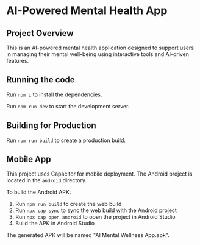 # AI-Powered Mental Health App

## Project Overview

This is an AI-powered mental health application designed to support users in managing their mental well-being using interactive tools and AI-driven features.

## Running the code

Run `npm i` to install the dependencies.

Run `npm run dev` to start the development server.

## Building for Production

Run `npm run build` to create a production build.

## Mobile App

This project uses Capacitor for mobile deployment. The Android project is located in the `android` directory.

To build the Android APK:
1. Run `npm run build` to create the web build
2. Run `npx cap sync` to sync the web build with the Android project
3. Run `npx cap open android` to open the project in Android Studio
4. Build the APK in Android Studio

The generated APK will be named "AI Mental Wellness App.apk".
